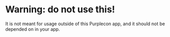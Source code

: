 # Warning: do not use this!

It is not meant for usage outside of this Purplecon app, and it should not be depended on in your app.
